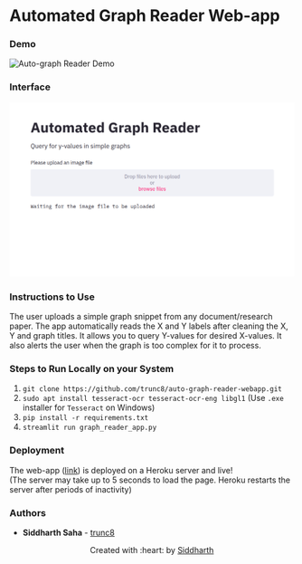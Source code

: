 # Automated Graph Reader Web-app

### Demo
![Auto-graph Reader Demo](assets/auto-graph-reader-demo.gif)

### Interface
![Auto-graph Reader Interface](assets/auto-graph-reader-demo.png)

### Instructions to Use
The user uploads a simple graph snippet from any document/research paper. The app automatically reads the X and Y labels after cleaning the X, Y and graph titles. It allows you to query Y-values for desired X-values. It also alerts the user when the graph is too complex for it to process.

### Steps to Run Locally on your System
1. `git clone https://github.com/trunc8/auto-graph-reader-webapp.git`
2. `sudo apt install tesseract-ocr tesseract-ocr-eng libgl1` (Use `.exe` installer for `Tesseract` on Windows)
3. `pip install -r requirements.txt`
4. `streamlit run graph_reader_app.py`

### Deployment
The web-app ([link](https://auto-graph-reader.herokuapp.com/)) is deployed on a Heroku server and live!  
(The server may take up to 5 seconds to load the page. Heroku restarts the server after periods of inactivity)

### Authors

* **Siddharth Saha** - [trunc8](https://github.com/trunc8)

<p align='center'>Created with :heart: by <a href="https://www.linkedin.com/in/sahasiddharth611/">Siddharth</a></p>